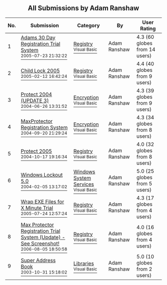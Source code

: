 ﻿<div align="center">

## All Submissions by Adam Ranshaw

</div>

No.  | Submission | Category | By   | User Rating
---- | ---------- | -------- | ---- | -----------
1 | [Adams 30 Day Registration Trial System<br /><sup>2005-07-23 21:32:22</sup>](https://github.com/Planet-Source-Code/adam-ranshaw-adams-30-day-registration-trial-system__1-61868) | [Registry<br /><sup>Visual Basic</sup>](../ByCategory/registry__1-36.md) | Adam Ranshaw | 4.3 (60 globes from 14 users)
2 | [Child Lock 2005<br /><sup>2005-02-12 16:42:24</sup>](https://github.com/Planet-Source-Code/adam-ranshaw-child-lock-2005__1-58865) | [Registry<br /><sup>Visual Basic</sup>](../ByCategory/registry__1-36.md) | Adam Ranshaw | 4.4 (40 globes from 9 users)
3 | [Protect 2004 \(UPDATE 3\)<br /><sup>2004-06-26 13:31:52</sup>](https://github.com/Planet-Source-Code/adam-ranshaw-protect-2004-update-3__1-54157) | [Encryption<br /><sup>Visual Basic</sup>](../ByCategory/encryption__1-48.md) | Adam Ranshaw | 4.3 (39 globes from 9 users)
4 | [MaxProtector Registration System<br /><sup>2004-09-20 21:29:24</sup>](https://github.com/Planet-Source-Code/adam-ranshaw-maxprotector-registration-system__1-56338) | [Encryption<br /><sup>Visual Basic</sup>](../ByCategory/encryption__1-48.md) | Adam Ranshaw | 4.3 (34 globes from 8 users)
5 | [Protect 2005<br /><sup>2004-10-17 19:16:34</sup>](https://github.com/Planet-Source-Code/adam-ranshaw-protect-2005__1-56822) | [Registry<br /><sup>Visual Basic</sup>](../ByCategory/registry__1-36.md) | Adam Ranshaw | 4.0 (32 globes from 8 users)
6 | [Windows Lockout 5\.0<br /><sup>2004-02-05 13:17:02</sup>](https://github.com/Planet-Source-Code/adam-ranshaw-windows-lockout-5-0__1-51513) | [Windows System Services<br /><sup>Visual Basic</sup>](../ByCategory/windows-system-services__1-35.md) | Adam Ranshaw | 5.0 (25 globes from 5 users)
7 | [Wrap EXE Files for X Minute Trial<br /><sup>2005-07-24 12:57:24</sup>](https://github.com/Planet-Source-Code/adam-ranshaw-wrap-exe-files-for-x-minute-trial__1-61876) | [Registry<br /><sup>Visual Basic</sup>](../ByCategory/registry__1-36.md) | Adam Ranshaw | 4.3 (17 globes from 4 users)
8 | [Max Protector Registration Trial System \(Update\) \- See Screenshot\!<br /><sup>2006-08-05 18:50:58</sup>](https://github.com/Planet-Source-Code/adam-ranshaw-max-protector-registration-trial-system-update-see-screenshot__1-60814) | [Registry<br /><sup>Visual Basic</sup>](../ByCategory/registry__1-36.md) | Adam Ranshaw | 4.0 (16 globes from 4 users)
9 | [Super Address Book<br /><sup>2003-10-31 15:18:02</sup>](https://github.com/Planet-Source-Code/adam-ranshaw-super-address-book__1-49531) | [Libraries<br /><sup>Visual Basic</sup>](../ByCategory/libraries__1-49.md) | Adam Ranshaw | 5.0 (10 globes from 2 users)
